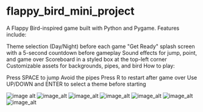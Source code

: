 # flappy_bird_mini_project 
A Flappy Bird-inspired game built with Python and Pygame.
Features include:

Theme selection (Day/Night) before each game
"Get Ready" splash screen with a 5-second countdown before gameplay
Sound effects for jump, point, and game over 
Scoreboard in a styled box at the top-left corner
Customizable assets for backgrounds, pipes, and bird
How to play:

Press SPACE to jump
Avoid the pipes
Press R to restart after game over
Use UP/DOWN and ENTER to select a theme before starting

![image alt](https://github.com/mansi153-wq/flappy_bird_mini_proj/blob/main/Screenshot%202025-06-28%20230036.png?raw=true)
![image_alt](https://github.com/mansi153-wq/flappy_bird_mini_proj/blob/main/Screenshot%202025-06-28%20231357.png?raw=true)
![image_alt](https://github.com/mansi153-wq/flappy_bird_mini_proj/blob/main/Screenshot%202025-06-28%20231413.png?raw=true)
![image_alt](https://github.com/mansi153-wq/flappy_bird_mini_proj/blob/main/Screenshot%202025-06-28%20230102.png?raw=true)
![image_alt](https://github.com/mansi153-wq/flappy_bird_mini_proj/blob/main/Screenshot%202025-06-28%20231447.png?raw=true)
![image_alt](https://github.com/mansi153-wq/flappy_bird_mini_proj/blob/main/Screenshot%202025-06-28%20231503.png?raw=true)
![image_alt](https://github.com/mansi153-wq/flappy_bird_mini_proj/blob/main/Screenshot%202025-06-28%20231518.png?raw=true)
